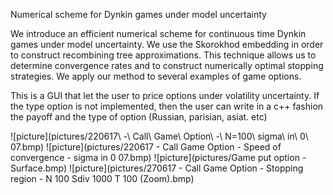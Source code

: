 Numerical scheme for Dynkin games under model uncertainty


We introduce an efficient numerical scheme for continuous time Dynkin games under model uncertainty. We use the Skorokhod embedding in order to construct recombining tree approximations. This technique allows us to determine convergence rates and to construct numerically optimal stopping strategies. We apply our method to several examples of game options.


This is a GUI that let the user to price options under volatility uncertainty.
If the type option is not implemented, then the user can write in a c++ fashion the payoff and the type of option (Russian, parisian, asiat. etc)

![picture](pictures/220617\ -\ Call\ Game\ Option\ -\ N=100\ sigma\ in\ 0\ 07.bmp)
![picture](pictures/220617 - Call Game Option - Speed of convergence - sigma in 0 07.bmp)
![picture](pictures/Game put option - Surface.bmp)
![picture](pictures/270617 - Call Game Option - Stopping region - N 100 Sdiv 1000 T 100 (Zoom).bmp)
